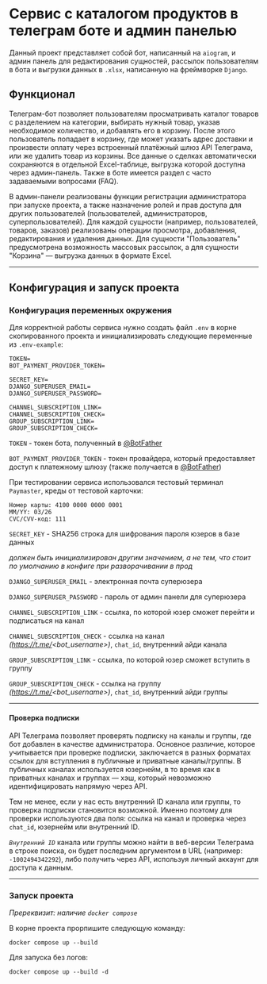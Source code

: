 # Сервис с каталогом продуктов в телеграм боте и админ панелью

Данный проект представляет собой бот, написанный на `aiogram`, и админ панель для редактирования сущностей, рассылок пользователям в бота и выгрузки данных в `.xlsx`, написанную на фреймворке `Django`.

## Функционал
Телеграм-бот позволяет пользователям просматривать каталог товаров с разделением на категории, выбирать нужный товар, указав необходимое количество, и добавлять его в корзину. После этого пользователь попадает в корзину, где может указать адрес доставки и произвести оплату через встроенный платёжный шлюз API Телеграма, или же удалить товар из корзины. Все данные о сделках автоматически сохраняются в отдельной Excel-таблице, выгрузка которой доступна через админ-панель. Также в боте имеется раздел с часто задаваемыми вопросами (FAQ).

В админ-панели реализованы функции регистрации администратора при запуске проекта, а также назначение ролей и прав доступа для других пользователей (пользователей, администраторов, суперпользователей). Для каждой сущности (например, пользователей, товаров, заказов) реализованы операции просмотра, добавления, редактирования и удаления данных. Для сущности "Пользователь" предусмотрена возможность массовых рассылок, а для сущности "Корзина" — выгрузка данных в формате Excel.

---

## Конфигурация и запуск проекта
### Конфигурация переменных окружения
Для корректной работы сервиса нужно создать файл `.env` в корне скопированного проекта и инициализировать следующие переменные из `.env-example`:
```.env-example
TOKEN=
BOT_PAYMENT_PROVIDER_TOKEN=

SECRET_KEY=
DJANGO_SUPERUSER_EMAIL=
DJANGO_SUPERUSER_PASSWORD=

CHANNEL_SUBSCRIPTION_LINK=
CHANNEL_SUBSCRIPTION_CHECK=
GROUP_SUBSCRIPTION_LINK=
GROUP_SUBSCRIPTION_CHECK=
```
`TOKEN` - токен бота, полученный в [@BotFather](https://t.me/BotFather)

`BOT_PAYMENT_PROVIDER_TOKEN` - токен провайдера, который предоставляет доступ к платежному шлюзу (также получается в [@BotFather](https://t.me/BotFather))

При тестировании сервиса использовался тестовый терминал `Paymaster`, креды от тестовой карточки:
```text
Номер карты: 4100 0000 0000 0001
MM/YY: 03/26
CVC/CVV-код: 111
```
`SECRET_KEY` - SHA256 строка для шифрования пароля юзеров в базе данных

_должен быть инициализирован другим значением, а не тем, что стоит по умолчанию в конфиге при разворачивании в прод_

`DJANGO_SUPERUSER_EMAIL` - электронная почта суперюзера

`DJANGO_SUPERUSER_PASSWORD` - пароль от админ панели для суперюзера

`CHANNEL_SUBSCRIPTION_LINK` - ссылка, по которой юзер сможет перейти и подписаться на канал

`CHANNEL_SUBSCRIPTION_CHECK` - ссылка на канал _(https://t.me/<bot_username>)_, `chat_id`, внутренний айди канала 

`GROUP_SUBSCRIPTION_LINK` - ссылка, по которой юзер сможет вступить в группу

`GROUP_SUBSCRIPTION_CHECK` - ссылка на группу _(https://t.me/<bot_username>)_, `chat_id`, внутренний айди группы 

---

#### Проверка подписки

API Телеграма позволяет проверять подписку на каналы и группы, где бот добавлен в качестве администратора. Основное различие, которое учитывается при проверке подписки, заключается в разных форматах ссылок для вступления в публичные и приватные каналы/группы. В публичных каналах используется юзернейм, в то время как в приватных каналах и группах — хэш, который невозможно идентифицировать напрямую через API.

Тем не менее, если у нас есть внутренний ID канала или группы, то проверка подписки становится возможной. Именно поэтому для проверки используются два поля: ссылка на канал и проверка через `chat_id`, юзернейм или внутренний ID.

_`Внутренний ID`_ канала или группы можно найти в веб-версии Телеграма в строке поиска, он будет последним аргументом в URL (например: `-1002494342292`), либо получить через API, используя личный аккаунт для доступа к данным.

---

### Запуск проекта
_Пререквизит: наличие `docker compose`_

В корне проекта прорпишите следующую команду:
```commandline
docker compose up --build
```
Для запуска без логов:
```commandline
docker compose up --build -d 
```
